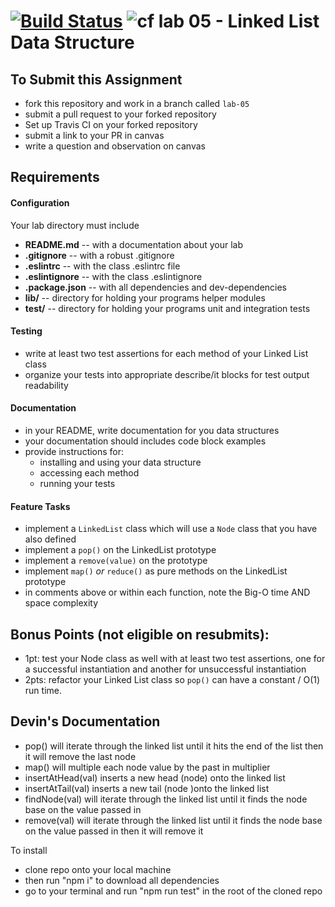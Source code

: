 [![Build Status](https://travis-ci.org/DevinTyler26/05-linked-lists.svg?branch=master)](https://travis-ci.org/DevinTyler26/05-linked-lists)
![cf](http://i.imgur.com/7v5ASc8.png) lab 05 - Linked List Data Structure
====

## To Submit this Assignment
  * fork this repository and work in a branch called `lab-05`
  * submit a pull request to your forked repository
  * Set up Travis CI on your forked repository
  * submit a link to your PR in canvas
  * write a question and observation on canvas

## Requirements  
#### Configuration  
  <!-- list of files, configurations, tools, etc that are required -->
  Your lab directory must include  
  * **README.md** -- with a documentation about your lab
  * **.gitignore** -- with a robust .gitignore
  * **.eslintrc** -- with the class .eslintrc file
  * **.eslintignore** -- with the class .eslintignore
  * **.package.json** -- with all dependencies and dev-dependencies
  * **lib/** -- directory for holding your programs helper modules
  * **__test__/** -- directory for holding your programs unit and integration tests

#### Testing  
  * write at least two test assertions for each method of your Linked List class
  * organize your tests into appropriate describe/it blocks for test output readability

####  Documentation  
  * in your README, write documentation for you data structures
  * your documentation should includes code block examples
  * provide instructions for:
    * installing and using your data structure
    * accessing each method
    * running your tests

#### Feature Tasks  
  * implement a `LinkedList` class which will use a `Node` class that you have also defined
  * implement a `pop()` on the LinkedList prototype
  * implement a `remove(value)` on the prototype
  * implement `map()` _or_ `reduce()` as pure methods on the LinkedList prototype
  * in comments above or within each function, note the Big-O time AND space complexity

## Bonus Points (not eligible on resubmits):
  * 1pt: test your Node class as well with at least two test assertions, one for a successful instantiation and another for unsuccessful instantiation
  * 2pts: refactor your Linked List class so `pop()` can have a constant / O(1) run time.

## Devin's Documentation

  * pop() will iterate through the linked list until it hits the end of the list then it will remove the last node
  * map() will multiple each node value by the past in multiplier
  * insertAtHead(val) inserts a new head (node) onto the linked list
  * insertAtTail(val) inserts a new tail (node )onto the linked list
  * findNode(val) will iterate through the linked list until it finds the node base on the value passed in
  * remove(val) will iterate through the linked list until it finds the node base on the value passed in then it will remove it

To install
  * clone repo onto your local machine
  * then run "npm i" to download all dependencies
  * go to your terminal and run "npm run test" in the root of the cloned repo
